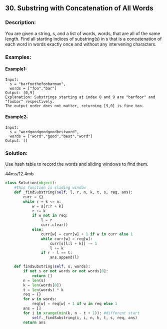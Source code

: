 ## 30. Substring with Concatenation of All Words ##
### Description: ###
You are given a string, s, and a list of words, words, that are all of the same length. Find all starting indices of substring(s) in s that is a concatenation of each word in words exactly once and without any intervening characters.

### Examples: ###
#### Example1: ####
```
Input:
  s = "barfoothefoobarman",
  words = ["foo","bar"]
Output: [0,9]
Explanation: Substrings starting at index 0 and 9 are "barfoor" and "foobar" respectively.
The output order does not matter, returning [9,0] is fine too.
```
#### Example2: ####
```
Input:
  s = "wordgoodgoodgoodbestword",
  words = ["word","good","best","word"]
Output: []
```

### Solution: ###
Use hash table to record the words and sliding windows to find them.

44ms/12.4mb
```python
class Solution(object):
    #This function is sliding window
    def _findSubstring(self, l, r, n, k, t, s, req, ans):
        curr = {}
        while r + k <= n:
            w = s[r:r + k]
            r += k
            if w not in req:
                l = r
                curr.clear()
            else:
                curr[w] = curr[w] + 1 if w in curr else 1
                while curr[w] > req[w]:
                    curr[s[l:l + k]] -= 1
                    l += k
                if r - l == t:
                    ans.append(l)

    def findSubstring(self, s, words):
        if not s or not words or not words[0]:
            return []
        n = len(s)
        k = len(words[0])
        t = len(words) * k
        req = {}
        for w in words:
            req[w] = req[w] + 1 if w in req else 1
        ans = []
        for i in xrange(min(k, n - t + 1)): #different start
            self._findSubstring(i, i, n, k, t, s, req, ans)
        return ans
```
